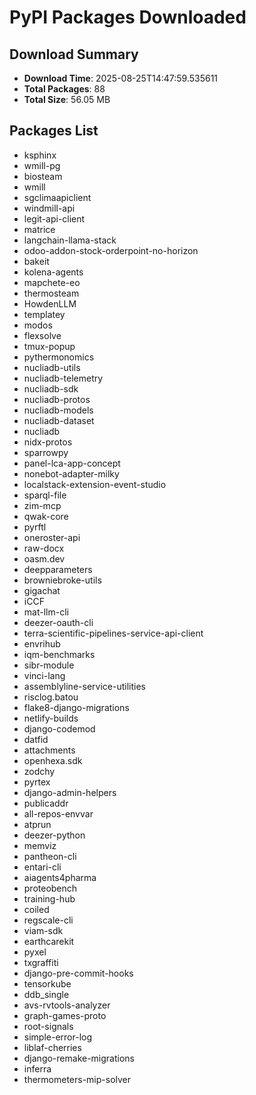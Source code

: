 # PyPI Packages Downloaded

## Download Summary
- **Download Time**: 2025-08-25T14:47:59.535611
- **Total Packages**: 88
- **Total Size**: 56.05 MB

## Packages List
- ksphinx
- wmill-pg
- biosteam
- wmill
- sgclimaapiclient
- windmill-api
- legit-api-client
- matrice
- langchain-llama-stack
- odoo-addon-stock-orderpoint-no-horizon
- bakeit
- kolena-agents
- mapchete-eo
- thermosteam
- HowdenLLM
- templatey
- modos
- flexsolve
- tmux-popup
- pythermonomics
- nucliadb-utils
- nucliadb-telemetry
- nucliadb-sdk
- nucliadb-protos
- nucliadb-models
- nucliadb-dataset
- nucliadb
- nidx-protos
- sparrowpy
- panel-lca-app-concept
- nonebot-adapter-milky
- localstack-extension-event-studio
- sparql-file
- zim-mcp
- qwak-core
- pyrftl
- oneroster-api
- raw-docx
- oasm.dev
- deepparameters
- browniebroke-utils
- gigachat
- iCCF
- mat-llm-cli
- deezer-oauth-cli
- terra-scientific-pipelines-service-api-client
- envrihub
- iqm-benchmarks
- sibr-module
- vinci-lang
- assemblyline-service-utilities
- risclog.batou
- flake8-django-migrations
- netlify-builds
- django-codemod
- datfid
- attachments
- openhexa.sdk
- zodchy
- pyrtex
- django-admin-helpers
- publicaddr
- all-repos-envvar
- atprun
- deezer-python
- memviz
- pantheon-cli
- entari-cli
- aiagents4pharma
- proteobench
- training-hub
- coiled
- regscale-cli
- viam-sdk
- earthcarekit
- pyxel
- txgraffiti
- django-pre-commit-hooks
- tensorkube
- ddb_single
- avs-rvtools-analyzer
- graph-games-proto
- root-signals
- simple-error-log
- liblaf-cherries
- django-remake-migrations
- inferra
- thermometers-mip-solver
